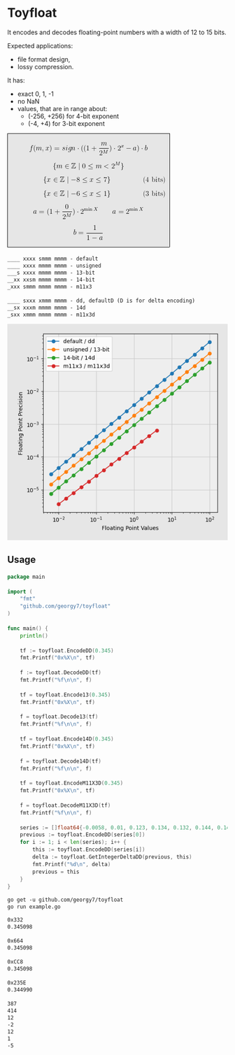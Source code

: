 # Toyfloat

It encodes and decodes floating-point numbers with a width of 12 to 15 bits.

Expected applications:

* file format design,
* lossy compression.

It has:

* exact 0, 1, -1
* no NaN
* values, that are in range about:
  * (-256, +256) for 4-bit exponent
  * (-4, +4) for 3-bit exponent

![Formula](images/formula.png)

```
____ xxxx smmm mmmm - default
____ xxxx mmmm mmmm - unsigned
___s xxxx mmmm mmmm - 13-bit
__xx xxsm mmmm mmmm - 14-bit
_xxx smmm mmmm mmmm - m11x3

____ sxxx xmmm mmmm - dd, defaultD (D is for delta encoding)
__sx xxxm mmmm mmmm - 14d
_sxx xmmm mmmm mmmm - m11x3d
```

![Precision graph](images/comparison.png)

## Usage

```go
package main

import (
	"fmt"
	"github.com/georgy7/toyfloat"
)

func main() {
	println()

	tf := toyfloat.EncodeDD(0.345)
	fmt.Printf("0x%X\n", tf)

	f := toyfloat.DecodeDD(tf)
	fmt.Printf("%f\n\n", f)

	tf = toyfloat.Encode13(0.345)
	fmt.Printf("0x%X\n", tf)

	f = toyfloat.Decode13(tf)
	fmt.Printf("%f\n\n", f)

	tf = toyfloat.Encode14D(0.345)
	fmt.Printf("0x%X\n", tf)

	f = toyfloat.Decode14D(tf)
	fmt.Printf("%f\n\n", f)

	tf = toyfloat.EncodeM11X3D(0.345)
	fmt.Printf("0x%X\n", tf)

	f = toyfloat.DecodeM11X3D(tf)
	fmt.Printf("%f\n\n", f)

	series := []float64{-0.0058, 0.01, 0.123, 0.134, 0.132, 0.144, 0.145, 0.140}
	previous := toyfloat.EncodeDD(series[0])
	for i := 1; i < len(series); i++ {
		this := toyfloat.EncodeDD(series[i])
		delta := toyfloat.GetIntegerDeltaDD(previous, this)
		fmt.Printf("%d\n", delta)
		previous = this
	}
}
```

```shell
go get -u github.com/georgy7/toyfloat
go run example.go
```

```
0x332
0.345098

0x664
0.345098

0xCC8
0.345098

0x235E
0.344990

387
414
12
-2
12
1
-5
```
